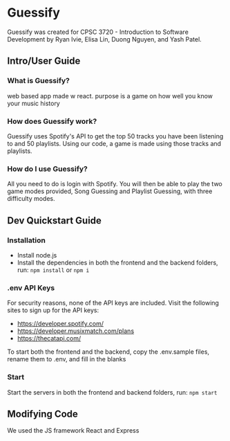 # Guessify
Guessify was created for CPSC 3720 - Introduction to Software Development by Ryan Ivie, Elisa Lin, Duong Nguyen, and Yash Patel.

## Intro/User Guide

### What is Guessify?
web based app made w react. purpose is a game on how well you know your music history

### How does Guessify work?
Guessify uses Spotify's API to get the top 50 tracks you have been listening to and 50 playlists. Using our code, a game is made using those tracks and playlists.

### How do I use Guessify?
All you need to do is login with Spotify. You will then be able to play the two game modes provided, Song Guessing and Playlist Guessing, with three difficulty modes. 

## Dev Quickstart Guide

### Installation
- Install node.js
- Install the dependencies in both the frontend and the backend folders, run:
`npm install` or `npm i`

### .env API Keys
For security reasons, none of the API keys are included. Visit the following sites to sign up for the API keys: 
- https://developer.spotify.com/
- https://developer.musixmatch.com/plans
- https://thecatapi.com/

To start both the frontend and the backend, copy the .env.sample files, rename them to .env, and fill in the blanks

### Start
Start the servers in both the frontend and backend folders, run:
`npm start`

## Modifying Code
We used the JS framework React and Express
